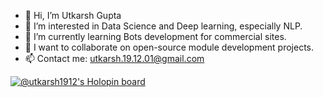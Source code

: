- 👋 Hi, I’m Utkarsh Gupta
- 👀 I’m interested in Data Science and Deep learning, especially NLP.
- 🌱 I’m currently learning Bots development for commercial sites.
- 💞️ I want to collaborate on open-source module development projects.
- 📫 Contact me: utkarsh.19.12.01@gmail.com

[![@utkarsh1912's Holopin board](https://holopin.me/utkarsh1912)](https://holopin.io/@utkarsh1912)
<!---
utkarsh-1912/utkarsh-1912 is a ✨ special ✨ repository because its `README.md` (this file) appears on your GitHub profile.
You can click the Preview link to take a look at your changes.
--->
<!-- ![LeetCode Stats](https://leetcard.jacoblin.cool/user7883p?theme=light&font=Anybody&ext=contest) -->
